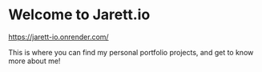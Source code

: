 # Welcome to Jarett.io
https://jarett-io.onrender.com/

This is where you can find my personal portfolio projects, and get to know more about me!